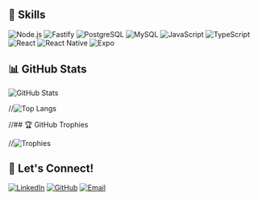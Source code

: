 ## 🚀 Skills  

![Node.js](https://img.shields.io/badge/Node.js-339933?style=for-the-badge&logo=node.js&logoColor=white) 
![Fastify](https://img.shields.io/badge/Fastify-000000?style=for-the-badge&logo=fastify&logoColor=white) 
![PostgreSQL](https://img.shields.io/badge/PostgreSQL-4169E1?style=for-the-badge&logo=postgresql&logoColor=white) 
![MySQL](https://img.shields.io/badge/MySQL-4479A1?style=for-the-badge&logo=mysql&logoColor=white) 
![JavaScript](https://img.shields.io/badge/JavaScript-F7DF1E?style=for-the-badge&logo=javascript&logoColor=black) 
![TypeScript](https://img.shields.io/badge/TypeScript-3178C6?style=for-the-badge&logo=typescript&logoColor=white) 
![React](https://img.shields.io/badge/React-61DAFB?style=for-the-badge&logo=react&logoColor=black) 
![React Native](https://img.shields.io/badge/React_Native-20232A?style=for-the-badge&logo=react&logoColor=61DAFB) 
![Expo](https://img.shields.io/badge/Expo-000020?style=for-the-badge&logo=expo&logoColor=white) 




## 📊 GitHub Stats
![GitHub Stats](https://github-readme-stats-sigma-five.vercel.app/api?username=HadiRasouli1&show_icons=true&theme=radical)

//![Top Langs](https://github-readme-stats-sigma-five.vercel.app/api/top-langs/?username=HadiRasouli1&layout=compact&theme=radical)




//## 🏆 GitHub Trophies  

//![Trophies](https://github-profile-trophy.vercel.app/?username=HadiRasouli1&theme=radical&no-frame=true&cache_seconds=86400)


## 🤝 Let's Connect!

[![LinkedIn](https://img.shields.io/badge/LinkedIn-0A66C2?style=flat-square&logo=linkedin&logoColor=white)](https://www.linkedin.com/in/hadirasouli1/)
[![GitHub](https://img.shields.io/badge/GitHub-181717?style=flat-square&logo=github&logoColor=white)](https://github.com/HadiRasouli1)
[![Email](https://img.shields.io/badge/Email-555555?style=flat-square&logo=gmail&logoColor=white)](mailto:rasoulihadi101@gmail.com)




